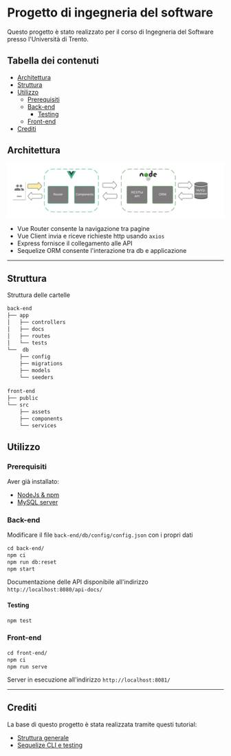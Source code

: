 # Progetto di ingegneria del software

Questo progetto è stato realizzato per il corso di Ingegneria del Software presso l'Università di Trento.

## Tabella dei contenuti

- [Architettura](#architettura)
- [Struttura](#struttura)
- [Utilizzo](#utilizzo)
     - [Prerequisiti](#prerequisiti)
     - [Back-end](#back-end)
         - [Testing](#testing)
     - [Front-end](#front-end)
- [Crediti](#crediti)
        

## Architettura

![gif architettura](architecture.gif)

- Vue Router consente la navigazione tra pagine
- Vue Client invia e riceve richieste http usando `axios`
- Express fornisce il collegamento alle API
- Sequelize ORM consente l'interazione tra db e applicazione

---

## Struttura
Struttura delle cartelle
```shell
back-end
├── app
│   ├── controllers
│   ├── docs
│   ├── routes
│   └── tests
└──  db
    ├── config
    ├── migrations
    ├── models
    └── seeders
    
front-end
├── public
└── src
    ├── assets
    ├── components
    └── services
```

## Utilizzo

### Prerequisiti

Aver già installato:
- [NodeJs & npm](https://nodejs.org/en/download/)
- [MySQL server](https://dev.mysql.com/downloads/mysql/)

### Back-end
Modificare il file `back-end/db/config/config.json` con i propri dati
```shell
cd back-end/  
npm ci 
npm run db:reset
npm start
```
Documentazione delle API disponibile all'indirizzo `http://localhost:8080/api-docs/`

#### Testing
```shell
npm test
```
### Front-end
```shell
cd front-end/
npm ci 
npm run serve
```

Server in esecuzione all'indirizzo `http://localhost:8081/`

---

## Crediti

La base di questo progetto è stata realizzata tramite questi tutorial:
- [Struttura generale](https://www.bezkoder.com/vue-js-node-js-express-mysql-crud-example/)
- [Sequelize CLI e testing](https://levelup.gitconnected.com/building-an-express-api-with-sequelize-cli-and-unit-testing-882c6875ed59)

